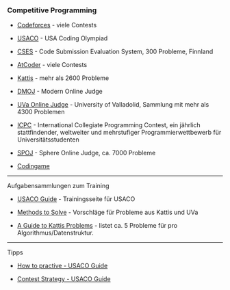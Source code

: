 ### Competitive Programming

- [Codeforces](https://codeforces.com/) - viele Contests

- [USACO](http://www.usaco.org/) - USA Coding Olympiad

- [CSES](https://cses.fi/) - Code Submission Evaluation System, 300 Probleme, Finnland

- [AtCoder](https://atcoder.jp/home) - viele Contests

- [Kattis](https://open.kattis.com/) - mehr als 2600 Probleme

- [DMOJ](https://dmoj.ca/) - Modern Online Judge

- [UVa Online Judge](https://onlinejudge.org/index.php) - University of Valladolid, Sammlung mit mehr als 4300 Problemen

- [ICPC](https://icpc.global/) - International Collegiate Programming Contest,
  ein jährlich stattfindender, weltweiter und mehrstufiger Programmierwettbewerb für Universitätsstudenten

- [SPOJ](https://www.spoj.com/) - Sphere Online Judge, ca. 7000 Probleme

- [Codingame](https://www.codingame.com/home)

---

Aufgabensammlungen zum Training

- [USACO Guide](https://usaco.guide/) - Trainingsseite für USACO

- [Methods to Solve](https://cpbook.net/methodstosolve?oj=kattis&topic=ch1&quality=all) - Vorschläge für Probleme aus Kattis und UVa

- [A Guide to Kattis Problems](https://mwermelinger.github.io/kattis-guide/) - listet ca. 5 Probleme für pro Algorithmus/Datenstruktur.

---

Tipps 

- [How to practive - USACO Guide](https://usaco.guide/general/practicing?lang=py#darren-yao-1)

- [Contest Strategy - USACO Guide](https://usaco.guide/general/contest-strategy?lang=py)
